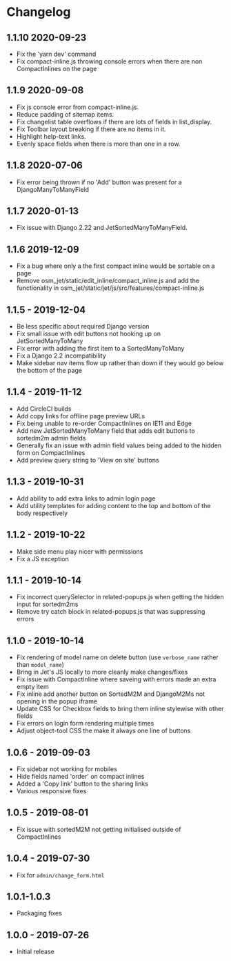 # Changelog

## 1.1.10 2020-09-23
* Fix the 'yarn dev' command
* Fix compact-inline.js throwing console errors when there are non CompactInlines on the page

## 1.1.9 2020-09-08
* Fix js console error from compact-inline.js.
* Reduce padding of sitemap items.
* Fix changelist table overflows if there are lots of fields in list_display.
* Fix Toolbar layout breaking if there are no items in it.
* Highlight help-text links.
* Evenly space fields when there is more than one in a row.  

## 1.1.8 2020-07-06
* Fix error being thrown if no 'Add' button was present for a DjangoManyToManyField

## 1.1.7 2020-01-13
* Fix issue with Django 2.22 and JetSortedManyToManyField.

## 1.1.6 2019-12-09
* Fix a bug where only a the first compact inline would be sortable on a page
* Remove osm_jet/static/edit_inline/compact_inline.js and add the functionality in osm_jet/static/jet/js/src/features/compact-inline.js

## 1.1.5 - 2019-12-04
* Be less specific about required Django version
* Fix small issue with edit buttons not hooking up on JetSortedManyToMany
* Fix error with adding the first item to a SortedManyToMany
* Fix a Django 2.2 incompatibility
* Make sidebar nav items flow up rather than down if they would go below the bottom of the page

## 1.1.4 - 2019-11-12
* Add CircleCI builds
* Add copy links for offline page preview URLs
* Fix being unable to re-order CompactInlines on IE11 and Edge
* Add new JetSortedManyToMany field that adds edit buttons to sortedm2m admin fields
* Generally fix an issue with admin field values being added to the hidden form on CompactInlines
* Add preview query string to 'View on site' buttons

## 1.1.3 - 2019-10-31
* Add ability to add extra links to admin login page
* Add utility templates for adding content to the top and bottom of the body respectively

## 1.1.2 - 2019-10-22
* Make side menu play nicer with permissions
* Fix a JS exception

## 1.1.1 - 2019-10-14
* Fix incorrect querySelector in related-popups.js when getting the hidden input for sortedm2ms
* Remove try catch block in related-popups.js that was suppressing errors

## 1.1.0 - 2019-10-14
* Fix rendering of model name on delete button (use `verbose_name` rather than `model_name`)
* Bring in Jet's JS locally to more cleanly make changes/fixes
* Fix issue with CompactInline where saveing with errors made an extra empty item
* Fix inline add another button on SortedM2M and DjangoM2Ms not opening in the popup iframe
* Update CSS for Checkbox fields to bring them inline stylewise with other fields
* Fix errors on login form rendering multiple times
* Adjust object-tool CSS the make it always one line of buttons

## 1.0.6 - 2019-09-03
* Fix sidebar not working for mobiles
* Hide fields named 'order' on compact inlines
* Added a 'Copy link' button to the sharing links
* Various responsive fixes

## 1.0.5 - 2019-08-01
* Fix issue with sortedM2M not getting initialised outside of CompactInlines

## 1.0.4 - 2019-07-30
* Fix for `admin/change_form.html`

## 1.0.1-1.0.3
* Packaging fixes

## 1.0.0 - 2019-07-26
* Initial release
